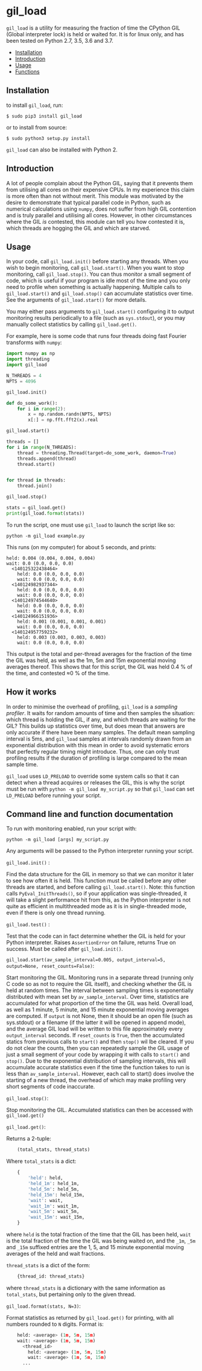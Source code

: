 # gil_load

`gil_load` is a utility for measuring the fraction of time the CPython GIL (Global
interpreter lock) is held or waited for. It is for linux only, and has been tested on
Python 2.7, 3.5, 3.6 and 3.7.

  * [Installation](#installation)
  * [Introduction](#introduction)
  * [Usage](#usage)
  * [Functions](#functions)


## Installation

to install `gil_load`, run:

```
$ sudo pip3 install gil_load
```

or to install from source:

```
$ sudo python3 setup.py install
```

`gil_load` can also be installed with Python 2.

## Introduction

A lot of people complain about the Python GIL, saying that it prevents them from
utilising all cores on their expensive CPUs. In my experience this claim is more often
than not without merit. This module was motivated by the desire to demonstrate that
typical parallel code in Python, such as numerical calculations using `numpy`, does not
suffer from high GIL contention and is truly parallel and utilising all cores. However,
in other circumstances where the GIL *is* contested, this module can tell you how
contested it is, which threads are hogging the GIL and which are starved.

## Usage

In your code, call `gil_load.init()` before starting any threads. When you wish to begin
monitoring, call `gil_load.start()`. When you want to stop monitoring, call
`gil_load.stop()`. You can thus monitor a small segment of code, which is useful if your
program is idle most of the time and you only need to profile when something is actually
happening. Multiple calls to `gil_load.start()` and `gil_load.stop()` can accumulate
statistics over time. See the arguments of `gil_load.start()` for more details.

You may either pass arguments to `gil_load.start()` configuring it to output monitoring
results periodically to a file (such as `sys.stdout`), or you may manually collect
statistics by calling `gil_load.get()`.

For example, here is some code that runs four threads doing fast Fourier transforms with
`numpy`:


```python
import numpy as np
import threading
import gil_load

N_THREADS = 4
NPTS = 4096

gil_load.init()

def do_some_work():
    for i in range(2):
        x = np.random.randn(NPTS, NPTS)
        x[:] = np.fft.fft2(x).real

gil_load.start()

threads = []
for i in range(N_THREADS):
    thread = threading.Thread(target=do_some_work, daemon=True)
    threads.append(thread)
    thread.start()


for thread in threads:
    thread.join()

gil_load.stop()

stats = gil_load.get()
print(gil_load.format(stats))

```

To run the script, one must use `gil_load` to launch the script like so:

```
python -m gil_load example.py
```

This runs (on my computer) for about 5 seconds, and prints:

```
held: 0.004 (0.004, 0.004, 0.004)
wait: 0.0 (0.0, 0.0, 0.0)
  <140125322438464>
    held: 0.0 (0.0, 0.0, 0.0)
    wait: 0.0 (0.0, 0.0, 0.0)
  <140124982937344>
    held: 0.0 (0.0, 0.0, 0.0)
    wait: 0.0 (0.0, 0.0, 0.0)
  <140124974544640>
    held: 0.0 (0.0, 0.0, 0.0)
    wait: 0.0 (0.0, 0.0, 0.0)
  <140124966151936>
    held: 0.001 (0.001, 0.001, 0.001)
    wait: 0.0 (0.0, 0.0, 0.0)
  <140124957759232>
    held: 0.003 (0.003, 0.003, 0.003)
    wait: 0.0 (0.0, 0.0, 0.0)
```

This output is the total and per-thread averages for the fraction of the time the GIL
was held, as well as the 1m, 5m and 15m exponential moving averages thereof. This shows
that for this script, the GIL was held 0.4 % of the time, and contested ≈0 % of the
time.

## How it works

In order to minimise the overhead of profiling, `gil_load` is a *sampling profiler*. It
waits for random amounts of time and then samples the situation: which thread is holding
the GIL, if any, and which threads are waiting for the GIL? This builds up statistics
over time, but does mean that answers are only accurate if there have been many samples.
The default mean sampling interval is 5ms, and `gil_load` samples at intervals randomly
drawn from an exponential distribution with this mean in order to avoid systematic
errors that perfectly regular timing might introduce. Thus, one can only trust profiling
results if the duration of profiling is large compared to the mean sample time.

`gil_load` uses `LD_PRELOAD` to override some system calls so that it can detect when a
thread acquires or releases the GIL, this is why the script must be run with `python -m
gil_load my_script.py` so that `gil_load` can set `LD_PRELOAD` before running your
script.

## Command line and function documentation

To run with monitoring enabled, run your script with:

```
python -m gil_load [args] my_script.py
```

Any arguments will be passed to the Python interpreter running your script.


`gil_load.init()` :

Find the data structure for the GIL in memory so that we can monitor it later to see how
often it is held. This function must be called before any other threads are started, and
before calling `gil_load.start()`. Note: this function calls `PyEval_InitThreads()`, so
if your application was single-threaded, it will take a slight performance hit from
this, as the Python interpreter is not quite as efficient in multithreaded mode as it is
in single-threaded mode, even if there is only one thread running.

`gil_load.test()` :

Test that the code can in fact determine whether the GIL is held for your Python
interpreter. Raises `AssertionError` on failure, returns True on success. Must be called
after `gil_load.init()`.


`gil_load.start(av_sample_interval=0.005, output_interval=5, output=None, reset_counts=False)`:

Start monitoring the GIL. Monitoring runs in a separate thread (running only C code so
as not to require the GIL itself), and checking whether the GIL is held at random times.
The interval between sampling times is exponentially distributed with mean set by
`av_sample_interval`. Over time, statistics are accumulated for what proportion of the
time the GIL was held. Overall load, as well as 1 minute, 5 minute, and 15 minute
exponential moving averages are computed. If `output` is not None, then it should be an
open file (such as sys.stdout) or a filename (if the latter it will be opened in append
mode), and the average GIL load will be written to this file approximately every
`output_interval` seconds. If `reset_counts` is `True`, then the accumulated statics
from previous calls to `start()` and then `stop()` wil lbe cleared. If you do not clear
the counts, then you can repeatedly sample the GIL usage of just a small segment of your
code by wrapping it with calls to `start()` and `stop()`. Due to the exponential
distribution of sampling intervals, this will accumulate accurate statistics even if the
time the function takes to run is less than `av_sample_interval`. However, each call to
start() does involve the starting of a new thread, the overhead of which may make
profiling very short segments of code inaccurate.

`gil_load.stop()`:

Stop monitoring the GIL. Accumulated statistics can then be accessed with
`gil_load.get()`

`gil_load.get()`:

Returns a 2-tuple:
```python
    (total_stats, thread_stats)
```
Where `total_stats` is a dict:
```python
    {
        'held': held,
        'held_1m': held_1m,
        'held_5m': held_5m,
        'held_15m': held_15m,
        'wait': wait,
        'wait_1m': wait_1m,
        'wait_5m': wait_5m,
        'wait_15m': wait_15m,
    }
```
where `held` is the total fraction of the time that the GIL has been held, `wait` is the
total fraction of the time the GIL was being waited on, and the `_1m`, `_5m` and `_15m`
suffixed entries are the 1, 5, and 15 minute exponential moving averages of the held and
wait fractions.

`thread_stats` is a dict of the form:
```python
    {thread_id: thread_stats}
```
where `thread_stats` is a dictionary with the same information as `total_stats`, but
pertaining only to the given thread.

`gil_load.format(stats, N=3)`:

Format statistics as returned by `gil_load.get()` for printing, with all numbers rounded
    to `N` digits. Format is:
```python
    held: <average> (1m, 5m, 15m)
    wait: <average> (1m, 5m, 15m)
      <thread_id>
        held: <average> (1m, 5m, 15m)
        wait: <average> (1m, 5m, 15m)
      ...
```